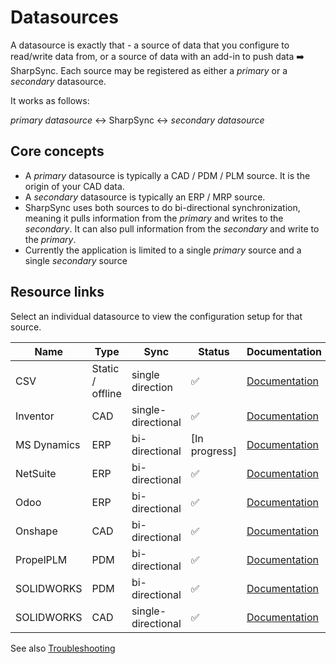 # Datasources

A datasource is exactly that - a source of data that you configure to read/write data from, or a source of data with an add-in to push data ➡️ SharpSync. Each source may be registered as either a _primary_ or a _secondary_ datasource.

It works as follows:

_primary datasource_ ↔️ SharpSync ↔️ _secondary datasource_

## Core concepts
* A _primary_ datasource is typically a CAD / PDM / PLM source. It is the origin of your CAD data.
* A _secondary_ datasource is typically an ERP / MRP source.
* SharpSync uses both sources to do bi-directional synchronization, meaning it pulls information from the _primary_ and writes to the _secondary_. It can also pull information from the _secondary_ and write to the _primary_.
* Currently the application is limited to a single _primary_ source and a single _secondary_ source

## Resource links
Select an individual datasource to view the configuration setup for that source.

 
|Name|Type|Sync|Status|Documentation|
|---|---|---|----|----|
|CSV|Static / offline|single direction|:white_check_mark:|[Documentation](csv/markdown/csv-setup.md)|
|Inventor|CAD|single-directional|:white_check_mark:|[Documentation](inventor/markdown/readme.md)|
|MS Dynamics|ERP|bi-directional|[In progress]|[Documentation](ms-dynamics/readme.md)|
|NetSuite|ERP|bi-directional|:white_check_mark:|[Documentation](netsuite/readme.md)|
|Odoo|ERP|bi-directional|:white_check_mark:|[Documentation](https://sharpsync.gitbook.io/sharpsync/data-sources/odoo)|
|Onshape|CAD|bi-directional|:white_check_mark:|[Documentation](https://app.gitbook.com/o/2ddcQaFxORlAw4mWBlB5/s/cO2KdHJXVWdQ1ou1L85s/data-sources/onshape)|
|PropelPLM|PDM|bi-directional|:white_check_mark:|[Documentation](propel/readme.md)|
|SOLIDWORKS|PDM|bi-directional|:white_check_mark:|[Documentation](https://app.gitbook.com/o/2ddcQaFxORlAw4mWBlB5/s/cO2KdHJXVWdQ1ou1L85s/data-sources/solidworks-pdm)|
|SOLIDWORKS|CAD|single-directional|:white_check_mark:|[Documentation](swx/readme.md)|

   
See also [Troubleshooting](troubleshooting_datasources.md)

